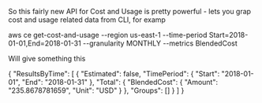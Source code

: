 
So this fairly new API for Cost and Usage is pretty powerful - lets you grap cost and usage related data from CLI, for examp

aws ce get-cost-and-usage --region us-east-1 --time-period Start=2018-01-01,End=2018-01-31 --granularity MONTHLY --metrics BlendedCost

Will give something this

{
    "ResultsByTime": [
        {
            "Estimated": false,
            "TimePeriod": {
                "Start": "2018-01-01",
                "End": "2018-01-31"
            },
            "Total": {
                "BlendedCost": {
                    "Amount": "235.8678781659",
                    "Unit": "USD"
                }
            },
            "Groups": []
        }
    ]
}


